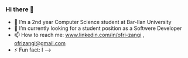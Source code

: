 ### Hi there 👋

- 🌱 I’m a 2nd year Computer Science student at Bar-Ilan University
- 🔭 I’m currently looking for a student position as a Softwere Developer
- 📫 How to reach me: www.linkedin.com/in/ofri-zangi , ofrizangi@gmail.com 
- ⚡ Fun fact: I 
-->
